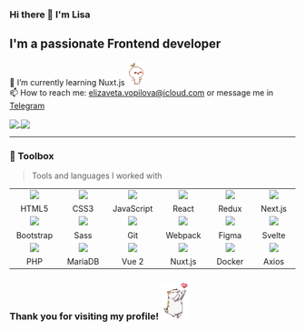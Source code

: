 ### Hi there 👋 I'm Lisa
## I'm a passionate Frontend developer 
🌱 I’m currently learning Nuxt.js <img src="https://github.com/babet-ta/babet-ta/blob/main/leaf-budding-pop.gif" width="30" /> <br>
📫 How to reach me: elizaveta.vopilova@icloud.com or message me in [Telegram](https://t.me/babet_ta)

<!--
**babet-ta/babet-ta** is a ✨ _special_ ✨ repository because its `README.md` (this file) appears on your GitHub profile.

Here are some ideas to get you started:

- 🔭 I’m currently working on ...
- 🌱 I’m currently learning ...
- 👯 I’m looking to collaborate on ...
- 🤔 I’m looking for help with ...
- 💬 Ask me about ...
- 📫 How to reach me: ...
- 😄 Pronouns: ...
- ⚡ Fun fact: ...
-->

<a href="https://github.com/anuraghazra/convoychat">
  <img align="center" src="https://github-readme-stats.vercel.app/api/top-langs/?username=babet-ta&exclude_repo=Digital-Project&layout=donut" />
</a> 
<a href="https://git.io/streak-stats">
  <img align="center" src="https://streak-stats.demolab.com?user=babet-ta&theme=gruvbox-duo&hide_border=true&card_width=400" />
</a>

---

### 🧰 Toolbox
> Tools and languages I worked with

<table>
  <tbody>
    <tr>
      <td align="center" width="90px">
        <img src="https://cdn.jsdelivr.net/gh/devicons/devicon/icons/html5/html5-plain.svg" width="50px" />
      </td>
      <td align="center" width="90px">
        <img src="https://cdn.jsdelivr.net/gh/devicons/devicon/icons/css3/css3-plain.svg" width="50px" />
      </td>
      <td align="center" width="90px">
        <img src="https://cdn.jsdelivr.net/gh/devicons/devicon/icons/javascript/javascript-plain.svg" width="50px" />
      </td>
      <td align="center" width="90px">
        <img src="https://cdn.jsdelivr.net/gh/devicons/devicon/icons/react/react-original.svg" width="50px" />
      </td>
      <td align="center" width="90px">
        <img src="https://cdn.jsdelivr.net/gh/devicons/devicon/icons/redux/redux-original.svg" width="50px" />
      </td>
      <td align="center" width="90px">
         <img src="https://cdn.jsdelivr.net/gh/devicons/devicon@latest/icons/nextjs/nextjs-plain.svg" width="50px" />
      </td>
    </tr>
    <tr>
      <td align="center" width="90px">HTML5</td>
      <td align="center" width="90px">CSS3</td>
      <td align="center" width="90px">JavaScript</td>
      <td align="center" width="90px">React</td>
      <td align="center" width="90px">Redux</td>
      <td align="center" width="90px">Next.js</td>
    </tr>
    <tr>
      <td align="center" width="90px">
        <img src="https://cdn.jsdelivr.net/gh/devicons/devicon/icons/bootstrap/bootstrap-plain.svg" width="50px" />
      </td>
      <td align="center" width="90px">
      	<img src="https://cdn.jsdelivr.net/gh/devicons/devicon@latest/icons/sass/sass-original.svg" />
      </td>
      <td align="center" width="90px">
        <img src="https://cdn.jsdelivr.net/gh/devicons/devicon/icons/git/git-plain.svg" width="50px" />
      </td>
      <td align="center" width="90px">
        <img src="https://cdn.jsdelivr.net/gh/devicons/devicon/icons/webpack/webpack-plain.svg" width="50px" />
      </td>
      <td align="center" width="90px">
        <img src="https://cdn.jsdelivr.net/gh/devicons/devicon/icons/figma/figma-original.svg" width="50px" />
      </td>
      <td align="center" width="90px">
        <img src="https://cdn.jsdelivr.net/gh/devicons/devicon/icons/svelte/svelte-original.svg" width="50px" />
      </td>
    </tr>
    <tr>
      <td align="center" width="90px">Bootstrap</td>
      <td align="center" width="90px">Sass</td>
      <td align="center" width="90px">Git </td>
      <td align="center" width="90px">Webpack</td>
      <td align="center" width="90px">Figma</td>
      <td align="center" width="90px">Svelte</td>
    </tr>
    <tr>
      <td align="center" width="90px">
        <img src="https://cdn.jsdelivr.net/gh/devicons/devicon/icons/php/php-plain.svg" width="50px" />
      </td>
      <td align="center" width="90px">
        <img src="https://cdn.jsdelivr.net/gh/devicons/devicon/icons/mariadb/mariadb-original.svg" width="50px" />
      </td>
      <td align="center" width="90px">
        <img src="https://cdn.jsdelivr.net/gh/devicons/devicon/icons/vuejs/vuejs-original.svg" width="50px" />
      </td>
      <td align="center" width="90px">
        <img src="https://cdn.jsdelivr.net/gh/devicons/devicon/icons/nuxtjs/nuxtjs-original.svg" width="50px" />
      </td>
      <td align="center" width="90px">
        <img src="https://cdn.jsdelivr.net/gh/devicons/devicon/icons/docker/docker-plain.svg" width="50px" />
      </td>
      <td align="center" width="90px">
            <img src="https://cdn.jsdelivr.net/gh/devicons/devicon@latest/icons/axios/axios-plain.svg" width="50px" />
      </td>
    </tr>
    <tr>
      <td align="center" width="90px">PHP</td>
      <td align="center" width="90px">MariaDB</td>
      <td align="center" width="90px">Vue 2</td>
      <td align="center" width="90px">Nuxt.js</td>
      <td align="center" width="90px">Docker</td>
      <td align="center" width="90px">Axios</td>
    </tr>
  </tbody>
</table>

### Thank you for visiting my profile! <img src="https://github.com/babet-ta/babet-ta/blob/main/kitty.gif" width="50" />
